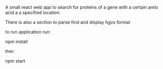 A small react web app to search for proteins of a gene with a certain amio acid a a specified location.

There is also a section to parse find and display hgvs format

to run application run:

  npm install

ther:

  npm start
